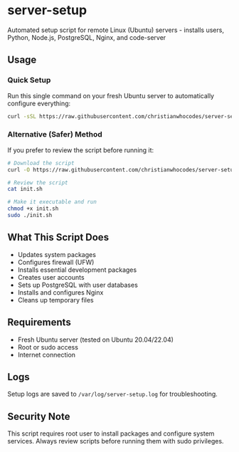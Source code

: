 # server-setup
Automated setup script for remote Linux (Ubuntu) servers - installs users, Python, Node.js, PostgreSQL, Nginx, and code-server

## Usage

### Quick Setup
Run this single command on your fresh Ubuntu server to automatically configure everything:

```bash
curl -sSL https://raw.githubusercontent.com/christianwhocodes/server-setup/main/init.sh | sudo bash
```

### Alternative (Safer) Method
If you prefer to review the script before running it:

```bash
# Download the script
curl -O https://raw.githubusercontent.com/christianwhocodes/server-setup/main/init.sh

# Review the script
cat init.sh

# Make it executable and run
chmod +x init.sh
sudo ./init.sh
```

## What This Script Does

- Updates system packages
- Configures firewall (UFW)
- Installs essential development packages
- Creates user accounts
- Sets up PostgreSQL with user databases
- Installs and configures Nginx
- Cleans up temporary files

## Requirements

- Fresh Ubuntu server (tested on Ubuntu 20.04/22.04)
- Root or sudo access
- Internet connection

## Logs

Setup logs are saved to `/var/log/server-setup.log` for troubleshooting.

## Security Note

This script requires root user to install packages and configure system services. Always review scripts before running them with sudo privileges.
